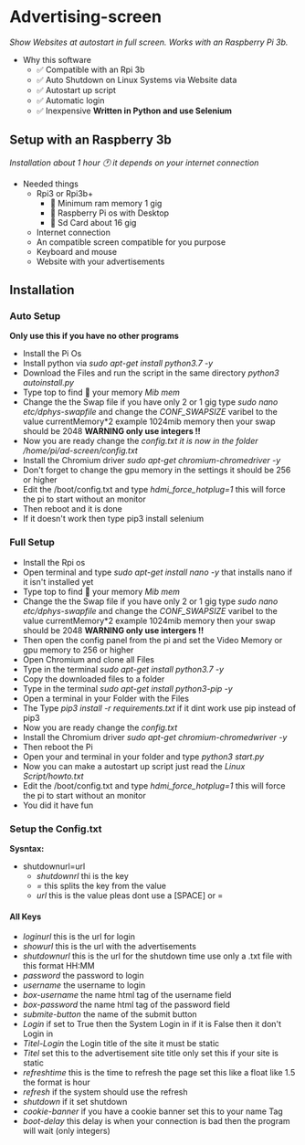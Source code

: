 # Advertising-screen

*Show Websites at autostart in full screen. Works with an Raspberry Pi 3b.*
* Why this software
    * ✅  Compatible with an Rpi 3b
    * ✅  Auto Shutdown on Linux Systems via Website data
    * ✅  Autostart up script
    * ✅  Automatic login
    * ✅  Inexpensive
__Written in Python and use Selenium__

## Setup with an Raspberry 3b

*Installation about 1 hour 🕐 it depends on your internet connection*

* Needed things
    * Rpi3 or Rpi3b+
        * 📝  Minimum ram memory 1 gig
        * 📝  Raspberry Pi os with Desktop
        * 📝  Sd Card about 16 gig
    * Internet connection
    * An compatible screen compatible for you purpose
    * Keyboard and mouse
    * Website with your advertisements

## Installation 

### Auto Setup
__Only use this if you have no other programs__
- Install the Pi Os
- Install python via *sudo apt-get install python3.7 -y*
- Download the Files and run the script in the same directory *python3 autoinstall.py*
- Type top to find 🔎 your memory *Mib mem*
- Change the the Swap file if you have only 2 or 1 gig type *sudo nano etc/dphys-swapfile* and change the *CONF_SWAPSIZE* varibel to the value currentMemory*2 example 1024mib memory then your swap should be 2048
__WARNING only use integers !!__
- Now you are ready change the *config.txt it is now in the folder /home/pi/ad-screen/config.txt*
- Install the Chromium driver *sudo apt-get chromium-chromedriver -y*
- Don't forget to change the gpu memory in the settings it should be 256 or higher
- Edit the /boot/config.txt and type *hdmi_force_hotplug=1* this will force the pi to start without an monitor
- Then reboot and it is done 
- If it doesn't work then type pip3 install selenium

### Full Setup
- Install the Rpi os
- Open terminal and type *sudo apt-get install nano -y* that installs nano if it isn't installed yet
- Type top to find 🔎 your memory *Mib mem*
- Change the the Swap file if you have only 2 or 1 gig type *sudo nano etc/dphys-swapfile* and change the *CONF_SWAPSIZE* varibel to the value currentMemory*2 example 1024mib memory then your swap should be 2048
__WARNING only use intergers !!__
- Then open the config panel from the pi and set the Video Memory or gpu memory to 256 or higher
- Open Chromium and clone all Files
- Type in the terminal *sudo apt-get install python3.7 -y*
- Copy the downloaded files to a folder
- Type in the terminal *sudo apt-get install python3-pip -y*
- Open a terminal in your Folder with the Files
- The Type *pip3 install -r requirements.txt* if it dint work use pip instead of pip3
- Now you are ready change the *config.txt*
- Install the Chromium driver *sudo apt-get chromium-chromedwriver -y*
- Then reboot the Pi
- Open your and terminal in your folder and type *python3 start.py*
- Now you can make a autostart up script just read the *Linux Script/howto.txt*
- Edit the /boot/config.txt and type *hdmi_force_hotplug=1* this will force the pi to start without an monitor
- You did it have fun

### Setup the Config.txt
__Sysntax:__

- shutdownurl=url
    * *shutdownrl* thi is the key
    * *=* this splits the key from the value
    * *url* this is the value pleas dont use a [SPACE] or =

#### All Keys
- *loginurl* this is the url for login
- *showurl* this is the url with the advertisements
- *shutdownurl* this is the url for the shutdown time use only a .txt file with this format HH:MM
- *password* the password to login
- *username* the username to login
- *box-username* the name html tag of the username field
- *box-password* the name html tag of the password field
- *submite-button* the name of the submit button
- *Login* if set to True then the System Login in if it is False then it don't Login in 
- *Titel-Login* the Login title of the site it must be static
- *Titel* set this to the advertisement site title only set this if your site is static
- *refreshtime* this is the time to refresh the page set this like a float like 1.5 the format is hour
- *refresh* if the system should use the refresh
- *shutdown* if it set shutdown
- *cookie-banner* if you have a cookie banner set this to your name Tag
- *boot-delay* this delay is when your connection is bad then the program will wait (only integers)
